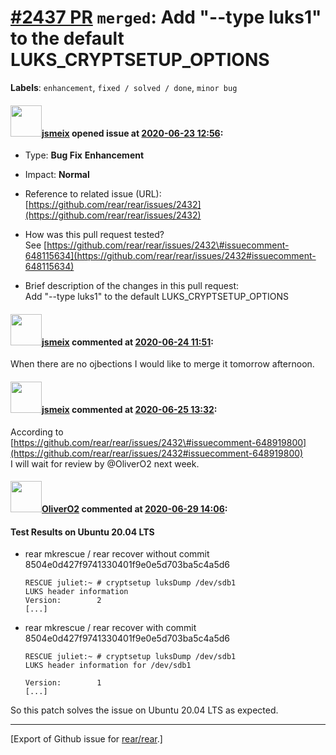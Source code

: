 [\#2437 PR](https://github.com/rear/rear/pull/2437) `merged`: Add "--type luks1" to the default LUKS\_CRYPTSETUP\_OPTIONS
=========================================================================================================================

**Labels**: `enhancement`, `fixed / solved / done`, `minor bug`

#### <img src="https://avatars.githubusercontent.com/u/1788608?u=925fc54e2ce01551392622446ece427f51e2f0ce&v=4" width="50">[jsmeix](https://github.com/jsmeix) opened issue at [2020-06-23 12:56](https://github.com/rear/rear/pull/2437):

-   Type: **Bug Fix** **Enhancement**

-   Impact: **Normal**

-   Reference to related issue (URL):  
    [https://github.com/rear/rear/issues/2432](https://github.com/rear/rear/issues/2432)

-   How was this pull request tested?  
    See
    [https://github.com/rear/rear/issues/2432\#issuecomment-648115634](https://github.com/rear/rear/issues/2432#issuecomment-648115634)

-   Brief description of the changes in this pull request:  
    Add "--type luks1" to the default LUKS\_CRYPTSETUP\_OPTIONS

#### <img src="https://avatars.githubusercontent.com/u/1788608?u=925fc54e2ce01551392622446ece427f51e2f0ce&v=4" width="50">[jsmeix](https://github.com/jsmeix) commented at [2020-06-24 11:51](https://github.com/rear/rear/pull/2437#issuecomment-648773302):

When there are no ojbections I would like to merge it tomorrow
afternoon.

#### <img src="https://avatars.githubusercontent.com/u/1788608?u=925fc54e2ce01551392622446ece427f51e2f0ce&v=4" width="50">[jsmeix](https://github.com/jsmeix) commented at [2020-06-25 13:32](https://github.com/rear/rear/pull/2437#issuecomment-649543355):

According to  
[https://github.com/rear/rear/issues/2432\#issuecomment-648919800](https://github.com/rear/rear/issues/2432#issuecomment-648919800)  
I will wait for review by @OliverO2 next week.

#### <img src="https://avatars.githubusercontent.com/u/4660803?v=4" width="50">[OliverO2](https://github.com/OliverO2) commented at [2020-06-29 14:06](https://github.com/rear/rear/pull/2437#issuecomment-651145552):

#### Test Results on Ubuntu 20.04 LTS

-   rear mkrescue / rear recover without commit
    8504e0d427f9741330401f9e0e5d703ba5c4a5d6

        RESCUE juliet:~ # cryptsetup luksDump /dev/sdb1
        LUKS header information
        Version:        2
        [...]

-   rear mkrescue / rear recover with commit
    8504e0d427f9741330401f9e0e5d703ba5c4a5d6

        RESCUE juliet:~ # cryptsetup luksDump /dev/sdb1
        LUKS header information for /dev/sdb1

        Version:        1
        [...]

So this patch solves the issue on Ubuntu 20.04 LTS as expected.

------------------------------------------------------------------------

\[Export of Github issue for
[rear/rear](https://github.com/rear/rear).\]
